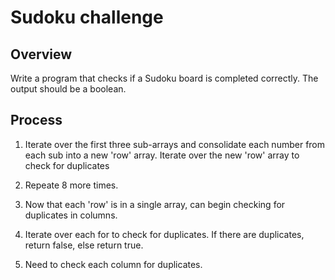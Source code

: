 # Sudoku challenge

## Overview
Write a program that checks if a Sudoku board is completed correctly. The output should be a boolean.

## Process
1. Iterate over the first three sub-arrays and consolidate each number from each sub into a new 'row' array. Iterate over the new 'row' array to check for duplicates

2. Repeate 8 more times.

3. Now that each 'row' is in a single array, can begin checking for duplicates in columns.

4. Iterate over each for to check for duplicates. If there are duplicates, return false, else return true.

5. Need to check each column for duplicates.